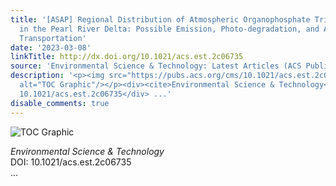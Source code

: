 ```yaml
---
title: '[ASAP] Regional Distribution of Atmospheric Organophosphate Tri-/Diesters
  in the Pearl River Delta: Possible Emission, Photo-degradation, and Atmospheric
  Transportation'
date: '2023-03-08'
linkTitle: http://dx.doi.org/10.1021/acs.est.2c06735
source: 'Environmental Science & Technology: Latest Articles (ACS Publications)'
description: '<p><img src="https://pubs.acs.org/cms/10.1021/acs.est.2c06735/asset/images/medium/es2c06735_0005.gif"
  alt="TOC Graphic"/></p><div><cite>Environmental Science & Technology</cite></div><div>DOI:
  10.1021/acs.est.2c06735</div> ...'
disable_comments: true
---
```

<p><img src="https://pubs.acs.org/cms/10.1021/acs.est.2c06735/asset/images/medium/es2c06735_0005.gif" alt="TOC Graphic"/></p><div><cite>Environmental Science & Technology</cite></div><div>DOI: 10.1021/acs.est.2c06735</div> ...